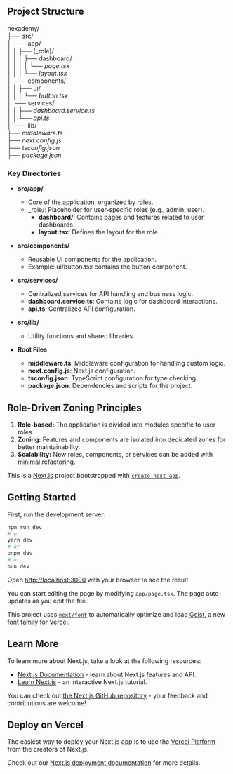 ## Project Structure

nexademy/  
├── src/  
│   ├── app/  
│   │   ├── (_role)/  
│   │   │   ├── dashboard/  
│   │   │   │   └── *page.tsx*  
│   │   │   └── *layout.tsx*  
│   ├── components/  
│   │   ├── ui/  
│   │   │   └── *button.tsx*  
│   ├── services/  
│   │   ├── *dashboard.service.ts*  
│   │   └── *api.ts*  
│   ├── lib/  
├── *middleware.ts*  
├── *next.config.js*  
├── *tsconfig.json*  
├── *package.json*  




### Key Directories

- **src/app/**
  - Core of the application, organized by roles.
  - _role/: Placeholder for user-specific roles (e.g., admin, user).
    - **dashboard/**: Contains pages and features related to user dashboards.
    - **layout.tsx**: Defines the layout for the role.

- **src/components/**
  - Reusable UI components for the application.
  - Example: ui/button.tsx contains the button component.

- **src/services/**
  - Centralized services for API handling and business logic.
  - **dashboard.service.ts**: Contains logic for dashboard interactions.
  - **api.ts**: Centralized API configuration.

- **src/lib/**
  - Utility functions and shared libraries.

- **Root Files**
  - **middleware.ts**: Middleware configuration for handling custom logic.
  - **next.config.js**: Next.js configuration.
  - **tsconfig.json**: TypeScript configuration for type checking.
  - **package.json**: Dependencies and scripts for the project.

## Role-Driven Zoning Principles

1. **Role-based:** The application is divided into modules specific to user roles.
2. **Zoning:** Features and components are isolated into dedicated zones for better maintainability.
3. **Scalability:** New roles, components, or services can be added with minimal refactoring.

This is a [Next.js](https://nextjs.org) project bootstrapped with [`create-next-app`](https://nextjs.org/docs/app/api-reference/cli/create-next-app).

## Getting Started

First, run the development server:

```bash
npm run dev
# or
yarn dev
# or
pnpm dev
# or
bun dev
```

Open [http://localhost:3000](http://localhost:3000) with your browser to see the result.

You can start editing the page by modifying `app/page.tsx`. The page auto-updates as you edit the file.

This project uses [`next/font`](https://nextjs.org/docs/app/building-your-application/optimizing/fonts) to automatically optimize and load [Geist](https://vercel.com/font), a new font family for Vercel.

## Learn More

To learn more about Next.js, take a look at the following resources:

- [Next.js Documentation](https://nextjs.org/docs) - learn about Next.js features and API.
- [Learn Next.js](https://nextjs.org/learn) - an interactive Next.js tutorial.

You can check out [the Next.js GitHub repository](https://github.com/vercel/next.js) - your feedback and contributions are welcome!

## Deploy on Vercel

The easiest way to deploy your Next.js app is to use the [Vercel Platform](https://vercel.com/new?utm_medium=default-template&filter=next.js&utm_source=create-next-app&utm_campaign=create-next-app-readme) from the creators of Next.js.

Check out our [Next.js deployment documentation](https://nextjs.org/docs/app/building-your-application/deploying) for more details.

